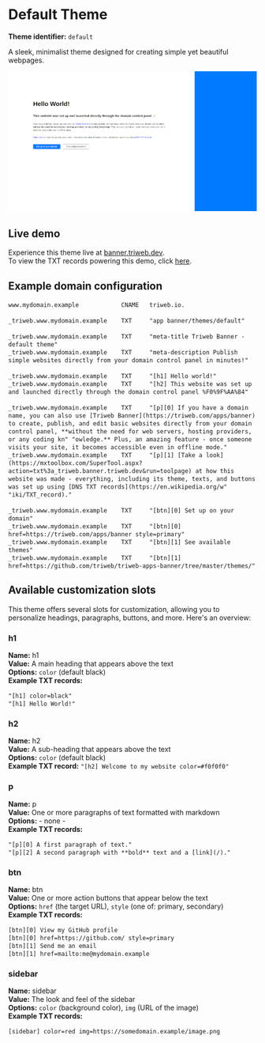 # Default Theme

**Theme identifier:** `default`

A sleek, minimalist theme designed for creating simple yet beautiful webpages.

![Default theme](preview.png)

## Live demo

Experience this theme live at [banner.triweb.dev](https://banner.triweb.dev/).<br/>
To view the TXT records powering this demo, click [here](https://mxtoolbox.com/SuperTool.aspx?action=txt%3a_triweb.banner.triweb.dev&run=toolpage). 

## Example domain configuration

```
www.mydomain.example            CNAME   triweb.io.

_triweb.www.mydomain.example    TXT     "app banner/themes/default"

_triweb.www.mydomain.example    TXT     "meta-title Triweb Banner - default theme"
_triweb.www.mydomain.example    TXT     "meta-description Publish simple websites directly from your domain control panel in minutes!"

_triweb.www.mydomain.example    TXT     "[h1] Hello world!"
_triweb.www.mydomain.example    TXT     "[h2] This website was set up and launched directly through the domain control panel %F0%9F%AA%84"

_triweb.www.mydomain.example    TXT     "[p][0] If you have a domain name, you can also use [Triweb Banner](https://triweb.com/apps/banner) to create, publish, and edit basic websites directly from your domain control panel, **without the need for web servers, hosting providers, or any coding kn" "owledge.** Plus, an amazing feature - once someone visits your site, it becomes accessible even in offline mode."
_triweb.www.mydomain.example    TXT     "[p][1] [Take a look](https://mxtoolbox.com/SuperTool.aspx?action=txt%3a_triweb.banner.triweb.dev&run=toolpage) at how this website was made - everything, including its theme, texts, and buttons was set up using [DNS TXT records](https://en.wikipedia.org/w" "iki/TXT_record)."

_triweb.www.mydomain.example    TXT     "[btn][0] Set up on your domain"
_triweb.www.mydomain.example    TXT     "[btn][0] href=https://triweb.com/apps/banner style=primary"
_triweb.www.mydomain.example    TXT     "[btn][1] See available themes"
_triweb.www.mydomain.example    TXT     "[btn][1] href=https://github.com/triweb/triweb-apps-banner/tree/master/themes/"

```

## Available customization slots

This theme offers several slots for customization, allowing you to personalize headings, paragraphs, buttons, and more. Here's an overview:

### h1

**Name:**       h1<br/>
**Value:**      A main heading that appears above the text<br/>
**Options:**    `color` (default black)<br/>
**Example TXT records:** 
```
"[h1] color=black"
"[h1] Hello World!"
```

### h2

**Name:**       h2<br/>
**Value:**      A sub-heading that appears above the text<br/>
**Options:**    `color` (default black)<br/>
**Example TXT record:** ```"[h2] Welcome to my website color=#f0f0f0"```

### p

**Name:**       p<br/>
**Value:**      One or more paragraphs of text formatted with markdown<br/>
**Options:**    - none -<br/>
**Example TXT records:** 
```
"[p][0] A first paragraph of text."
"[p][2] A second paragraph with **bold** text and a [link](/)."
```

### btn

**Name:**       btn<br/>
**Value:**      One or more action buttons that appear below the text<br/>
**Options:**    `href` (the target URL), `style` (one of: primary, secondary)<br/>
**Example TXT records:**
```
[btn][0] View my GitHub profile
[btn][0] href=https://github.com/ style=primary
[btn][1] Send me an email
[btn][1] href=mailto:me@mydomain.example
```

### sidebar

**Name:**       sidebar<br/>
**Value:**      The look and feel of the sidebar<br/>
**Options:**    `color` (background color), `img` (URL of the image)<br/>
**Example TXT records:**
```
[sidebar] color=red img=https://somedomain.example/image.png
```
